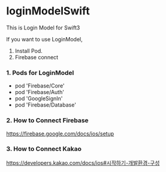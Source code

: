 # loginModelSwift
This is Login Model for Swift3

If you want to use LoginModel, 
1. Install Pod.
2. Firebase connect

### 1. Pods for LoginModel
  * pod 'Firebase/Core'
  * pod 'Firebase/Auth'
  * pod 'GoogleSignIn'
  * pod 'Firebase/Database'
  
### 2. How to Connect Firebase 
<https://firebase.google.com/docs/ios/setup>

### 3. How to Connect Kakao 
<https://developers.kakao.com/docs/ios#시작하기-개발환경-구성>
